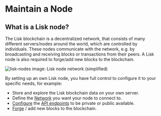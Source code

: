 # Maintain a Node

## What is a Lisk node?

The Lisk blockchain is a decentralized network, that consists of many different servers/nodes around the world, which are controlled by individuals.
These nodes communicate with the network, e.g. by broadcasting and receiving blocks or transactions from their peers.
A Lisk node is also required to forge/add new blocks to the blockchain.

![lisk-nodes](assets/Lisk-nodes.png)
image: Lisk node network (simplified)

By setting up an own Lisk node, you have full control to configure it to your specific needs, for example:

- Store and explore the Lisk blockchain data on your own server.
- Define the [Network](../lisk-core/introduction.md#networks) you want your node to connect to.
- [Configure](../lisk-core/configuration.md#api-access-control) the [API endpoints](../lisk-core) to be private or public available.
- [Forge](../lisk-core/user-guide/configuration#forging) / add new blocks to the blockchain.


##

